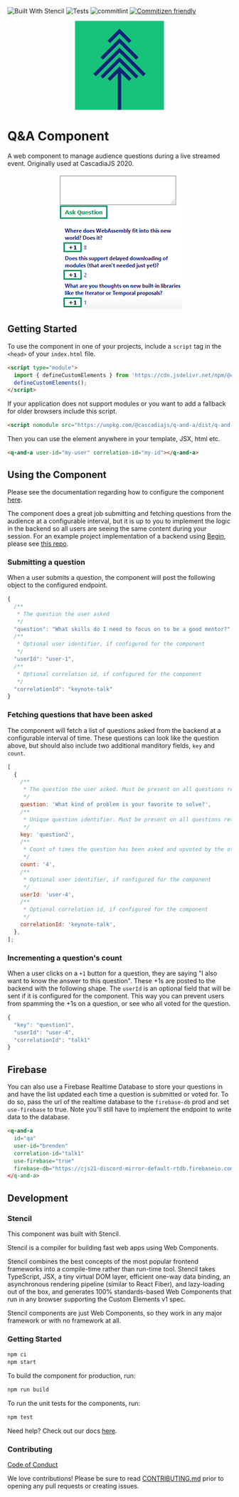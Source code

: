 ![Built With Stencil](https://img.shields.io/badge/-Built%20With%20Stencil-16161d.svg?logo=data%3Aimage%2Fsvg%2Bxml%3Bbase64%2CPD94bWwgdmVyc2lvbj0iMS4wIiBlbmNvZGluZz0idXRmLTgiPz4KPCEtLSBHZW5lcmF0b3I6IEFkb2JlIElsbHVzdHJhdG9yIDE5LjIuMSwgU1ZHIEV4cG9ydCBQbHVnLUluIC4gU1ZHIFZlcnNpb246IDYuMDAgQnVpbGQgMCkgIC0tPgo8c3ZnIHZlcnNpb249IjEuMSIgaWQ9IkxheWVyXzEiIHhtbG5zPSJodHRwOi8vd3d3LnczLm9yZy8yMDAwL3N2ZyIgeG1sbnM6eGxpbms9Imh0dHA6Ly93d3cudzMub3JnLzE5OTkveGxpbmsiIHg9IjBweCIgeT0iMHB4IgoJIHZpZXdCb3g9IjAgMCA1MTIgNTEyIiBzdHlsZT0iZW5hYmxlLWJhY2tncm91bmQ6bmV3IDAgMCA1MTIgNTEyOyIgeG1sOnNwYWNlPSJwcmVzZXJ2ZSI%2BCjxzdHlsZSB0eXBlPSJ0ZXh0L2NzcyI%2BCgkuc3Qwe2ZpbGw6I0ZGRkZGRjt9Cjwvc3R5bGU%2BCjxwYXRoIGNsYXNzPSJzdDAiIGQ9Ik00MjQuNywzNzMuOWMwLDM3LjYtNTUuMSw2OC42LTkyLjcsNjguNkgxODAuNGMtMzcuOSwwLTkyLjctMzAuNy05Mi43LTY4LjZ2LTMuNmgzMzYuOVYzNzMuOXoiLz4KPHBhdGggY2xhc3M9InN0MCIgZD0iTTQyNC43LDI5Mi4xSDE4MC40Yy0zNy42LDAtOTIuNy0zMS05Mi43LTY4LjZ2LTMuNkgzMzJjMzcuNiwwLDkyLjcsMzEsOTIuNyw2OC42VjI5Mi4xeiIvPgo8cGF0aCBjbGFzcz0ic3QwIiBkPSJNNDI0LjcsMTQxLjdIODcuN3YtMy42YzAtMzcuNiw1NC44LTY4LjYsOTIuNy02OC42SDMzMmMzNy45LDAsOTIuNywzMC43LDkyLjcsNjguNlYxNDEuN3oiLz4KPC9zdmc%2BCg%3D%3D&colorA=16161d&style=flat-square) ![Tests](https://github.com/bniedermeyer/q-and-a/workflows/Tests/badge.svg) ![commitlint](https://github.com/bniedermeyer/q-and-a/workflows/commitlint/badge.svg)
[![Commitizen friendly](https://img.shields.io/badge/commitizen-friendly-brightgreen.svg)](http://commitizen.github.io/cz-cli/)

<p align="center" >
  <img src="cjs-logo.png" alt="CascadiaJS Logo" width="200" />
</p>

# Q&A Component

A web component to manage audience questions during a live streamed event. Originally used at CascadiaJS 2020.

<p align="center" >
  <img src="component-example.png" alt="A screenshot of the component in use."  />
</p>

## Getting Started

To use the component in one of your projects, include a `script` tag in the `<head>` of your `index.html` file.

```html
<script type="module">
  import { defineCustomElements } from 'https://cdn.jsdelivr.net/npm/@cascadiajs/q-and-a/loader/index.es2017.js';
  defineCustomElements();
</script>
```

If your application does not support modules or you want to add a fallback for older browsers include this script.

```html
<script nomodule src="https://unpkg.com/@cascadiajs/q-and-a/dist/q-and-a/q-and-a.js"></script>
```

Then you can use the element anywhere in your template, JSX, html etc.

```html
<q-and-a user-id="my-user" correlation-id="my-id"></q-and-a>
```

## Using the Component

Please see the documentation regarding how to configure the component [here](src/components/q-and-a/readme.md).

The component does a great job submitting and fetching questions from the audience at a configurable interval, but it is up to you to implement the logic in the backend so all users are seeing the same content during your session. For an example project implementation of a backend using [Begin](begin.com), please see [this repo](https://github.com/bniedermeyer/q-and-a-demo).

### Submitting a question

When a user submits a question, the component will post the following object to the configured endpoint.

```js
{
  /**
   * The question the user asked
   */
  "question": "What skills do I need to focus on to be a good mentor?",
  /**
   * Optional user identifier, if configured for the component
   */
  "userId": "user-1",
  /**
   * Optional correlation id, if configured for the component
   */
  "correlationId": "keynote-talk"
}
```

### Fetching questions that have been asked

The component will fetch a list of questions asked from the backend at a configurable interval of time. These questions can look like the question above, but should also include two additional manditory fields, `key` and `count`.

```js
[
  {
    /**
     * The question the user asked. Must be present on all questions retrieved from the server.
     */
    question: 'What kind of problem is your favorite to solve?',
    /**
     * Unique question identifier. Must be present on all questions retrieved from the server.
     */
    key: 'question2',
    /**
     * Count of times the question has been asked and upvoted by the other users. Must be present on all questions retrieved from the server
     */
    count: '4',
    /**
     * Optional user identifier, if configured for the component
     */
    userId: 'user-4',
    /**
     * Optional correlation id, if configured for the component
     */
    correlationId: 'keynote-talk',
  },
];
```

### Incrementing a question's count

When a user clicks on a `+1` button for a question, they are saying "I also want to know the answer to this question". These +1s are posted to the backend with the following shape. The `userId` is an optional field that will be sent if it is configured for the component. This way you can prevent users from spamming the +1s on a question, or see who all voted for the question.

```js
{
  "key": "question1",
  "userId": "user-4",
  "correlationId": "talk1"
}
```

## Firebase

You can also use a Firebase Realtime Database to store your questions in and have the list updated each time a question is submitted or voted for. To do so, pass the url of the realtime database to the `firebase-db` prod and set `use-firebase` to true. Note you'll still have to implement the endpoint to write data to the database.

```html
<q-and-a
  id="qa"
  user-id="brenden"
  correlation-id="talk1"
  use-firebase="true"
  firebase-db="https://cjs21-discord-mirror-default-rtdb.firebaseio.com"
</q-and-a>
```

## Development

### Stencil

This component was built with Stencil.

Stencil is a compiler for building fast web apps using Web Components.

Stencil combines the best concepts of the most popular frontend frameworks into a compile-time rather than run-time tool. Stencil takes TypeScript, JSX, a tiny virtual DOM layer, efficient one-way data binding, an asynchronous rendering pipeline (similar to React Fiber), and lazy-loading out of the box, and generates 100% standards-based Web Components that run in any browser supporting the Custom Elements v1 spec.

Stencil components are just Web Components, so they work in any major framework or with no framework at all.

### Getting Started

```bash
npm ci
npm start
```

To build the component for production, run:

```bash
npm run build
```

To run the unit tests for the components, run:

```bash
npm test
```

Need help? Check out our docs [here](https://stenciljs.com/docs/my-first-component).

### Contributing

[Code of Conduct](https://2020.cascadiajs.com/coc)

We love contributions! Please be sure to read [CONTRIBUTING.md](CONTRIBUTING.md) prior to opening any pull requests or creating issues.
